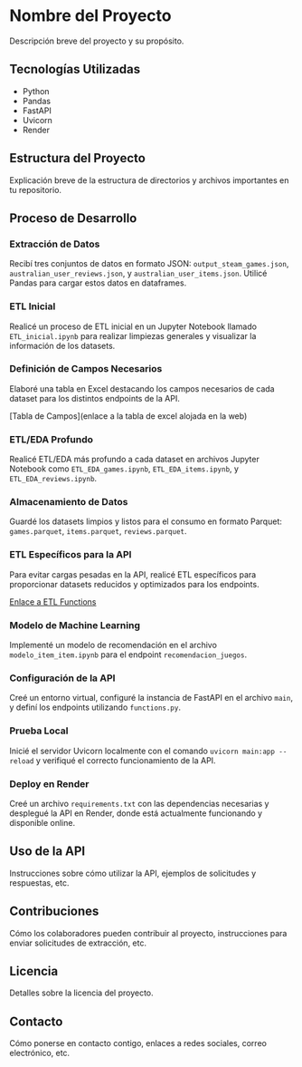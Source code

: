 # Nombre del Proyecto

Descripción breve del proyecto y su propósito.

## Tecnologías Utilizadas

- Python
- Pandas
- FastAPI
- Uvicorn
- Render

## Estructura del Proyecto

Explicación breve de la estructura de directorios y archivos importantes en tu repositorio.

## Proceso de Desarrollo

### Extracción de Datos

Recibí tres conjuntos de datos en formato JSON: `output_steam_games.json`, `australian_user_reviews.json`, y `australian_user_items.json`. Utilicé Pandas para cargar estos datos en dataframes.

### ETL Inicial

Realicé un proceso de ETL inicial en un Jupyter Notebook llamado `ETL_inicial.ipynb` para realizar limpiezas generales y visualizar la información de los datasets.

### Definición de Campos Necesarios

Elaboré una tabla en Excel destacando los campos necesarios de cada dataset para los distintos endpoints de la API.

[Tabla de Campos](enlace a la tabla de excel alojada en la web)

### ETL/EDA Profundo

Realicé ETL/EDA más profundo a cada dataset en archivos Jupyter Notebook como `ETL_EDA_games.ipynb`, `ETL_EDA_items.ipynb`, y `ETL_EDA_reviews.ipynb`.

### Almacenamiento de Datos

Guardé los datasets limpios y listos para el consumo en formato Parquet: `games.parquet`, `items.parquet`, `reviews.parquet`.

### ETL Específicos para la API

Para evitar cargas pesadas en la API, realicé ETL específicos para proporcionar datasets reducidos y optimizados para los endpoints.

[Enlace a ETL Functions](ETL_functions.ipynb)

### Modelo de Machine Learning

Implementé un modelo de recomendación en el archivo `modelo_item_item.ipynb` para el endpoint `recomendacion_juegos`.

### Configuración de la API

Creé un entorno virtual, configuré la instancia de FastAPI en el archivo `main`, y definí los endpoints utilizando `functions.py`.

### Prueba Local

Inicié el servidor Uvicorn localmente con el comando `uvicorn main:app --reload` y verifiqué el correcto funcionamiento de la API.

### Deploy en Render

Creé un archivo `requirements.txt` con las dependencias necesarias y desplegué la API en Render, donde está actualmente funcionando y disponible online.

## Uso de la API

Instrucciones sobre cómo utilizar la API, ejemplos de solicitudes y respuestas, etc.

## Contribuciones

Cómo los colaboradores pueden contribuir al proyecto, instrucciones para enviar solicitudes de extracción, etc.

## Licencia

Detalles sobre la licencia del proyecto.

## Contacto

Cómo ponerse en contacto contigo, enlaces a redes sociales, correo electrónico, etc.

